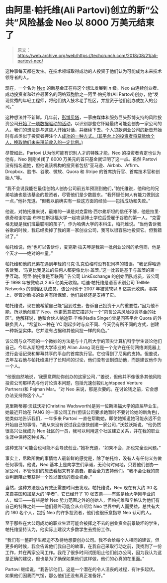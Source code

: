 # 由阿里·帕托维(Ali Partovi)创立的新“公共”风险基金 Neo 以 8000 万美元结束了 

> 原文：<https://web.archive.org/web/https://techcrunch.com/2018/08/21/ali-partovi-neo/>

这种事每天都在发生。在技术领域取得成功的人投资于他们认为可能成为未来技术领导者的人。

现在，一个名为 [Neo](https://web.archive.org/web/20230129150103/https://neo.com/index.aspx) 的新基金正在将这个想法发展到 *n* 级。Neo 由连续创业者、成功投资者和硅谷最著名的网络双胞胎之一阿里·帕托维(Ali Partovi)创办，他“发现优秀的年轻工程师，将他们纳入技术老手社区，并投资于他们创办或加入的公司。”

这种想法并不新鲜。几年前，[彭博贝塔](https://web.archive.org/web/20230129150103/https://github.com/Bloomberg-Beta/Manual)，一家由媒体和服务巨头彭博支持的风险投资公司[开始了一项数据驱动的活动](https://web.archive.org/web/20230129150103/https://techcrunch.com/2015/05/27/bloomberg-beta-continues-its-data-based-outreach-targeting-future-founders/)，以识别那些它怀疑最终可能会创办一家公司的人。我们的想法是与这些人开始对话，并继续下去。个人贷款创业公司[的新贵](https://web.archive.org/web/20230129150103/https://www.upstart.com/)开始时有点类似于投资者押注个人[成功的一种方式。(其平台上的投资者将贷款给个人，换取他们未来税前收入的一定比例。)](https://web.archive.org/web/20230129150103/https://money.cnn.com/2014/02/10/smallbusiness/upstart-invest/index.html)

尽管如此，Partovi 认为他可能有识别人才的特殊才能，Neo 的投资者肯定也认为他有，Neo 刚刚关闭了 8000 万美元的首只基金就证明了这一点。虽然 Partovi 没有指名道姓，但他说该机构的投资者包括“亚马逊、Airbnb、Affirm、Dropbox、脸书、谷歌、微软、Quora 和 Stripe 的首席执行官、首席技术官和创始人”等。

“我不会说我能在最佳创始人创办公司前五年预测到他们，”帕托维说，他和他的兄弟哈迪也是该基金的投资者，尽管他们是少数股东。“我怀疑任何人有能力做到这一点，”他补充道。“但我以前确实有一些这方面的经验——包括成功和失败。”

他说，对帕托维来说，最难的一课是对克雷格·西尔弗斯坦的信任不够，他是拉里·佩奇和谢尔盖·布林在斯坦福大学一起攻读博士学位后受雇于谷歌的第一人。“克雷格无疑是我们班最聪明的孩子”，作为哈佛大学的本科生，帕托维说。“当他告诉我谷歌的时候，我已经卖掉了我的第一家创业公司，我可以很容易地投资它。但我错过了。”

帕托维说，他“也可以告诉你，麦克斯·拉夫琴是我第一批创业公司的承包商，他是个天才——绝对的神童。”

帕托维和他的兄弟在遇到年轻的马克·扎克伯格时没有犯同样的错误。“我记得哈迪告诉我，‘马克比我见过的任何人都更像比尔·盖茨。’这一比较是基于与盖茨的第一手互动。阿里·帕托维是互联网广告公司 LinkExchange 的创始团队成员，该公司于 1998 年被微软以 2.65 亿美元收购。哈迪·帕托维是语音识别公司 TellMe Networks 的创始团队成员，该公司也于 2007 年被微软以 8 亿美元收购。事实上，尽管对脸书的业务有所保留，他们最终还是支持了它。

帕托维说，现在他希望自己能“回到过去，告诉自己投资于人的重要性。”因为他不能，所以他创建了 Neo，他更愿意把它描述为一个“包含公共风险投资基金的社区”。他解释说，他和合伙人纳迪亚·辛格(Nadia Singer)曾是问答平台 Quora 的外联负责人，“希望以一种在 YC 刚起步时与众不同、今天仍有所不同的方式，创建一种新型实体。它并没有占据和其他风投一样的角色。”

该公司与众不同的一个微妙的方法是与十几所大学的顶尖计算机科学学生谈论他们自己。今年从斯坦福大学毕业的 Allan Jiang 现在是一个允许在任何网络浏览器上进行会话记录和屏幕共享的平台的首席执行官。它也得到了尼奥的支持。但姜说，去年左右他与帕托维进行了长时间的讨论，他们没有谈到资助他，而是建议他作为一个人。

“他很自然地说，‘我愿意帮助你创办的这家公司，’”姜说，但他并不像很多其他风险投资公司那样先与他讨论资本问题，包括光速创投(Lightspeed Venture Partners)和 Pejman Mar。“对 Neo 来说，那是次要的。在讨论钱之前，它会想办法支持你这个人。”

克里斯蒂娜·沃兹沃斯(Christina Wadsworth)是另一位斯坦福大学的应届毕业生，她最近开始在 FANG 的一家公司工作(但该公司要求她暂时不要讨论她的新角色)，她类似地告诉我们，一年多来 Partovi 一直在帮助她，即使她知道她可能永远不会开始自己的事情。“我从来没有说过我会很快创建一家公司，”沃兹沃斯说，“他仍然很高兴让我成为 Neo 社区的一员，我可以利用这个社区建立关系，并在我的职业生涯中保持这种关系。”

这种支持“可能会也可能不会导致创业，”她补充道，“如果不会，那也完全没问题。”

事实上，尼欧所做的事情给人最新鲜的感觉是，除了帕托维，没有人有任何义务做任何事情。他说，Neo 基本上是向学生们承诺，无论何时何地，只要他们创办一家公司，不管他们的想法看起来有多愚蠢，都会全力支持他们。“我不会让我的商业判断阻止我获得一个难以置信的商业机会。”

当然，这种方法是否有效还需要时间去发现。帕托维说，Neo 现在有大约 30 名来自美国和加拿大的“学者”，它已经开了 10 张支票——有些是给大学刚毕业的人，如江——有些是给 Neo 势力范围之外的创始人，但帕托维和辛格认为他们有自己的特殊之处——他们最终可能会从介绍给 Neo 世界中的人而受益。总共有大约 180 名个人，包括 Neo 的许多投资者，他们也很乐意指导 Neo 认可的人。

至于那些在大公司成功的职业生涯可能会被挥之不去的创业资金前景破坏的学生，帕托维坚持认为，他实际上建议大多数学生去找份工作。

“我们有一整群学生都迫不及待地想要创办公司。我不会给每个人相同的建议，但更多的时候，我会告诉他们我自己的故事，在我自己采取行动之前，我找到了一份工作，并在两家公司工作。我花了很多时间试图阻止他们创办公司，因为我认为这是正确的建议，但也是为了确保如果他们这样做，他们的心真的在里面。”

Partovi 继续说，“我告诉他们，这是一个潜在的令人沮丧的过程，有许多起伏。如果他们因我而气馁，那么他们还没有真正准备好。”